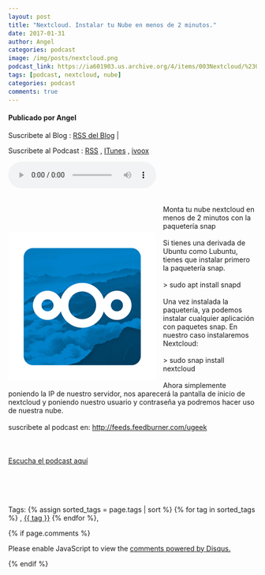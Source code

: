 ```yaml
---
layout: post
title: "Nextcloud. Instalar tu Nube en menos de 2 minutos."
date: 2017-01-31
author: Angel
categories: podcast
image: /img/posts/nextcloud.png
podcast_link: https://ia601903.us.archive.org/4/items/003Nextcloud/%23003%20Nextcloud.mp3
tags: [podcast, nextcloud, nube]
categories: podcast
comments: true
---
```

#### Publicado por Angel

Suscribete al Blog :  [RSS del Blog](http://feeds.feedburner.com/uGeekBlog) |   

Suscribete al Podcast :  [RSS](http://feeds.feedburner.com/ugeek) , [ITunes](https://itunes.apple.com/us/podcast/ugeek/id1201421866?mt=2) , [ivoox](https://www.ivoox.com/podcast-ugeek_sq_f1383493_1.html)   

<audio controls>
  <source src="https://ia601903.us.archive.org/4/items/003Nextcloud/%23003%20Nextcloud.mp3" type="audio/mpeg">
Your browser does not support the audio element.
</audio>
<!-- ---------------------------------------------------Pon aquí el audio-------------------------------------------------------- -->

<a href="/img/posts/nextcloud.png" imageanchor="1" style="clear: left; float: left; margin-bottom: 1em; margin-right: 1em;"><img alt="Resultado de imagen de nextcloud" border="0" class="irc_mi iv6TFR9JqCmk-pQOPx8XEepE" height="300" src="/img/post/nextcloud.png" style="margin-top: 73px;" width="300" /></a><br />Monta tu nube nextcloud en menos de 2 minutos con la paquetería snap<br /><br />Si tienes una derivada de Ubuntu como Lubuntu, tienes que instalar primero la paquetería snap.<br /><br />&gt; sudo apt install snapd<br /><br />Una vez instalada la paquetería, ya podemos instalar cualquier aplicación con paquetes snap. En nuestro caso instalaremos Nextcloud:<br /><br />&gt; sudo snap install nextcloud<br /><br />Ahora simplemente poniendo la IP de nuestro servidor, nos aparecerá la pantalla de inicio de nextcloud y poniendo nuestro usuario y contraseña ya podremos hacer uso de nuestra nube.<br /><br />suscribete al podcast en: http://feeds.feedburner.com/ugeek <br /><br /><br /> <br /><a href="https://ia801509.us.archive.org/18/items/003Nextcloud/%23003%20Nextcloud.mp3">Escucha el podcast aquí</a><br /><br /><br /><br />&nbsp;





<!-- TAGS Y COMENTARIOS -->

Tags: {% assign sorted_tags = page.tags | sort %} {% for tag in sorted_tags %} , <span class="tag"><a href="/search#{{ tag }}">{{ tag }}</a></span> {% endfor %},



{% if page.comments %}
<div id="disqus_thread"></div>
<script>

/**
*  RECOMMENDED CONFIGURATION VARIABLES: EDIT AND UNCOMMENT THE SECTION BELOW TO INSERT DYNAMIC VALUES FROM YOUR PLATFORM OR CMS.
*  LEARN WHY DEFINING THESE VARIABLES IS IMPORTANT: https://disqus.com/admin/universalcode/#configuration-variables*/
/*
var disqus_config = function () {
this.page.url = PAGE_URL;  // Replace PAGE_URL with your page's canonical URL variable
this.page.identifier = PAGE_IDENTIFIER; // Replace PAGE_IDENTIFIER with your page's unique identifier variable
};
*/
(function() { // DON'T EDIT BELOW THIS LINE
var d = document, s = d.createElement('script');
s.src = 'https://https-angelbcn-github-io-ugeek.disqus.com/embed.js';
s.setAttribute('data-timestamp', +new Date());
(d.head || d.body).appendChild(s);
})();
</script>
<noscript>Please enable JavaScript to view the <a href="https://disqus.com/?ref_noscript">comments powered by Disqus.</a></noscript>


{% endif %}
